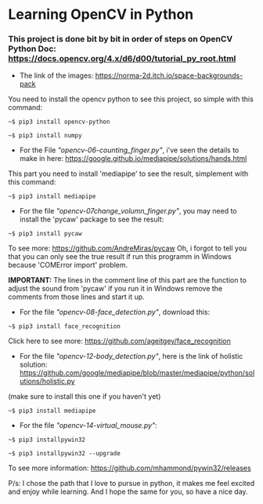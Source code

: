 # Learning OpenCV in Python


### This project is done bit by bit in order of steps on OpenCV Python Doc: https://docs.opencv.org/4.x/d6/d00/tutorial_py_root.html


- The link of the images:
https://norma-2d.itch.io/space-backgrounds-pack



You need to install the opencv python to see this project, so simple with this command:
```
~$ pip3 install opencv-python
```
```
~$ pip3 install numpy
```


- For the File _"opencv-06-counting_finger.py"_, i've seen the details to make in here:
https://google.github.io/mediapipe/solutions/hands.html

This part you need to install 'mediapipe' to see the result, simplement with this command:
```
~$ pip3 install mediapipe
```


- For the file _"opencv-07change_volumn_finger.py"_, you may need to install the 'pycaw' package to see the result:
```
~$ pip3 install pycaw
```

To see more: https://github.com/AndreMiras/pycaw 
Oh, i forgot to tell you that you can only see the true result if run this programm in Windows because 'COMError import' problem.

**IMPORTANT:**
The lines in the comment line of this part are the function to adjust the sound from 'pycaw' if you run it in Windows remove the comments from those lines and start it up.





- For the file _"opencv-08-face_detection.py"_, download this:
```
~$ pip3 install face_recognition
```

Click here to see more: https://github.com/ageitgey/face_recognition





- For the file _"opencv-12-body_detection.py"_, here is the link of holistic solution:
https://github.com/google/mediapipe/blob/master/mediapipe/python/solutions/holistic.py

(make sure to install this one if you haven't yet)
```
~$ pip3 install mediapipe
```




- For the file _"opencv-14-virtual_mouse.py"_:
```
~$ pip3 installpywin32

~$ pip3 installpywin32 --upgrade
```

To see more information:
https://github.com/mhammond/pywin32/releases





P/s: I chose the path that I love to pursue in python, it makes me feel excited and enjoy while learning.
And I hope the same for you, so have a nice day.



